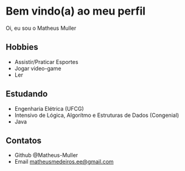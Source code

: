 # Bem vindo(a) ao meu perfil
Oi, eu sou o Matheus Muller

## Hobbies
- Assistir/Praticar Esportes
- Jogar video-game
- Ler

## Estudando
- Engenharia Elétrica (UFCG)
- Intensivo de Lógica, Algorítmo e Estruturas de Dados (Congenial)
- Java

## Contatos
- Github @Matheus-Muller
- Email matheusmedeiros.ee@gmail.com
